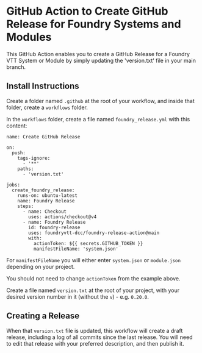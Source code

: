 # GitHub Action to Create GitHub Release for Foundry Systems and Modules

This GitHub Action enables you to create a GitHub Release for a Foundry VTT System or Module by simply updating the 'version.txt' file in your main branch.

## Install Instructions

Create a folder named `.github` at the root of your workflow, and inside that folder, create a `workflows` folder.

In the `workflows` folder, create a file named `foundry_release.yml` with this content:

```
name: Create GitHub Release

on:
  push:
    tags-ignore:
      - '**'
    paths:
      - 'version.txt'

jobs:
  create_foundry_release:
    runs-on: ubuntu-latest
    name: Foundry Release
    steps:
      - name: Checkout
        uses: actions/checkout@v4
      - name: Foundry Release
        id: foundry-release
        uses: foundryvtt-dcc/foundry-release-action@main
        with:
          actionToken: ${{ secrets.GITHUB_TOKEN }}
          manifestFileName: 'system.json'
```

For `manifestFileName` you will either enter `system.json` or `module.json` depending on your project.

You should not need to change `actionToken` from the example above.

Create a file named `version.txt` at the root of your project, with your desired version number in it (without the `v`) - e.g. `0.20.0`.

## Creating a Release
When that `version.txt` file is updated, this workflow will create a draft release, including a log of all commits since the last release.  You will need to edit that release with your preferred description, and then publish it.
